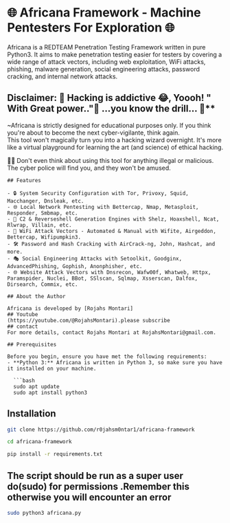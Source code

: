 # 🌐 Africana Framework - Machine Pentesters For Exploration 🌐

Africana is a REDTEAM Penetration Testing Framework written in pure Python3. It aims to make penetration testing easier for testers by covering a wide range of attack vectors, including web exploitation, WiFi attacks, phishing, malware generation, social engineering attacks, password cracking, and internal network attacks.
## Disclaimer: 🚧 Hacking is addictive  😂, Yoooh! " With Great power.."👀 ...you know the drill... 🚧**

~Africana is strictly designed for educational purposes only. If you think you're about to become the next cyber-vigilante, think again.<br>
 This tool won't magically turn you into a hacking wizard overnight. It's more like a virtual playground for learning the art (and science) of ethical hacking.<br>

🙅‍♂️ Don't even think about using this tool for anything illegal or malicious. The cyber police will find you, and they won't be amused.
```
## Features

- 🔒 System Security Configuration with Tor, Privoxy, Squid, Macchanger, Dnsleak, etc.
- 🌐 Local Network Pentesting with Bettercap, Nmap, Metasploit, Responder, Smbmap, etc.
- 🚀 C2 & Reverseshell Generation Engines with Shelz, Hoaxshell, Ncat, Rlwrap, Villain, etc.
- 📡 WiFi Attack Vectors - Automated & Manual with Wifite, Airgeddon, Bettercap, Wifipumpkin3.
- 🛠 Password and Hash Cracking with AirCrack-ng, John, Hashcat, and more.
- 🎭 Social Engineering Attacks with Setoolkit, Goodginx, AdvancedPhishing, Gophish, Anonphisher, etc.
- 🌐 Website Attack Vectors with Dnsrecon, Wafw00f, Whatweb, Httpx, Paramspider, Nuclei, BBot, SSlscan, Sqlmap, Xsserscan, Dalfox, Dirsearch, Commix, etc.

## About the Author

Africana is developed by [Rojahs Montari]
## Youtube
(https://youtube.com/@RojahsMontari).please subscribe
## contact
For more details, contact Rojahs Montari at RojahsMontari@gmail.com.

## Prerequisites

Before you begin, ensure you have met the following requirements:
- **Python 3:** Africana is written in Python 3, so make sure you have it installed on your machine.

  ```bash
  sudo apt update
  sudo apt install python3
  ```
## Installation

```bash
git clone https://github.com/r0jahsm0ntar1/africana-framework
```
```bash
cd africana-framework
```
```bash
pip install -r requirements.txt
```
## The script should be run as a super user do(sudo) for permissions .Remember this otherwise you will encounter an error
```bash
sudo python3 africana.py
```
